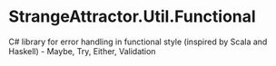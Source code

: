 StrangeAttractor.Util.Functional
================================

C# library for error handling in functional style (inspired by Scala and Haskell) - Maybe, Try, Either, Validation
